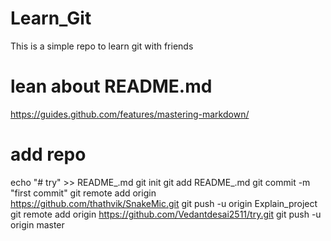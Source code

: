 # Learn_Git
This is a simple repo to learn git with friends

# lean about README.md

https://guides.github.com/features/mastering-markdown/

# add repo

echo "# try" >> README_.md
git init
git add README_.md
git commit -m "first commit"
git remote add origin https://github.com/thathvik/SnakeMic.git
git push -u origin Explain_project
git remote add origin https://github.com/Vedantdesai2511/try.git
git push -u origin master
